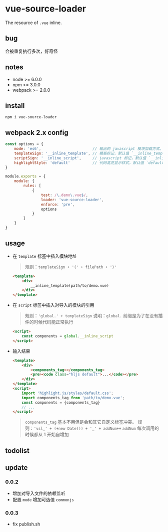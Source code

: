 #  vue-source-loader

The resource of `.vue` inline.

## bug

会被重复执行多次，好奇怪

## notes

* node >= 6.0.0
* npm >= 3.0.0
* webpack >= 2.0.0

## install

```shell
npm i vue-source-loader
```

## webpack 2.x config

```js
const options = {
    mode: 'es6',                       // 输出的 javascript 模块加载方式。可选值：commonjs 或者 es6
    templateSign: '__inline_template', // 模板标记，默认值 `__inline_template`
    scriptSign: '__inline_script',     // javascript 标记，默认值 `__inline_script`
    highlightStyle: 'default'          // 代码高亮显示样式，默认值 `default`
}

module.exports = {
    module: {
        rules: [
            {
                test: /\.demo\.vue$/,
                loader: 'vue-source-loader',
                enforce: 'pre',
                options
            }
        ]
    }
}
```

## usage

* 在 `template` 标签中插入模块地址

    > 规则：`templateSign + '(' + filePath + ')'`

    ```html
    <template>
        <div>
            __inline_template(path/to/demo.vue)
        </div>
    </template>
    ```

* 在 `script` 标签中插入对导入的模块的引用

    > 规则：`'global.' + templateSign`
    > 说明：`global.` 前缀是为了在没有插件的时候代码能正常执行

    ```html
    <script>
        const components = global.__inline_script
    </script>
    ```

* 输入结果

    ```html
    <template>
        <div>
            <components_tag></components_tag>
            <pre><code class="hljs default">...</code></pre>
        </div>
    </template>
    <script>
        import 'highlight.js/styles/default.css';
        import components_tag from 'path/to/demo.vue';
        const components = {components_tag}
        // ...
    </script>
    ```
    > `components_tag` 基本不用但是会和其它自定义标签冲突。
    > 规则：`'vsl_' + (+new Date()) + '_' + addNum++`
    > `addNum` 每次调用的时候都从 1 开始自增加

## todolist

## update

### 0.0.2

* 增加对导入文件的依赖监听
* 配置 `mode` 增加可选值 `commonjs`

### 0.0.3

* fix publish.sh

